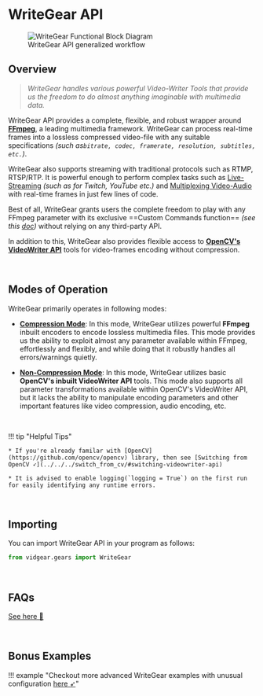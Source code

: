 <!--
===============================================
vidgear library source-code is deployed under the Apache 2.0 License:

Copyright (c) 2019 Abhishek Thakur(@abhiTronix) <abhi.una12@gmail.com>

Licensed under the Apache License, Version 2.0 (the "License");
you may not use this file except in compliance with the License.
You may obtain a copy of the License at

   http://www.apache.org/licenses/LICENSE-2.0

Unless required by applicable law or agreed to in writing, software
distributed under the License is distributed on an "AS IS" BASIS,
WITHOUT WARRANTIES OR CONDITIONS OF ANY KIND, either express or implied.
See the License for the specific language governing permissions and
limitations under the License.
===============================================
-->

# WriteGear API 

<figure>
  <img src="../../../assets/images/writegear.png" alt="WriteGear Functional Block Diagram" loading="lazy" class="center-small"/>
  <figcaption>WriteGear API generalized workflow</figcaption>
</figure>

## Overview

> *WriteGear handles various powerful Video-Writer Tools that provide us the freedom to do almost anything imaginable with multimedia data.*

WriteGear API provides a complete, flexible, and robust wrapper around [**FFmpeg**](https://ffmpeg.org/), a leading multimedia framework. WriteGear can process real-time frames into a lossless compressed video-file with any suitable specifications _(such as`bitrate, codec, framerate, resolution, subtitles,  etc.`)_. 

WriteGear also supports streaming with traditional protocols such as RTMP, RTSP/RTP. It is powerful enough to perform complex tasks such as [Live-Streaming](../compression/usage/#using-compression-mode-for-streaming-urls) _(such as for Twitch, YouTube etc.)_ and [Multiplexing Video-Audio](../compression/usage/#using-compression-mode-with-live-audio-input) with real-time frames in just few lines of code.

Best of all, WriteGear grants users the complete freedom to play with any FFmpeg parameter with its exclusive ==Custom Commands function== _(see this [doc](../compression/advanced/cciw/))_ without relying on any third-party API.

In addition to this, WriteGear also provides flexible access to [**OpenCV's VideoWriter API**](https://docs.opencv.org/3.4/d8/dfe/classcv_1_1VideoCapture.html) tools for video-frames encoding without compression.

&thinsp; 

## Modes of Operation

WriteGear primarily operates in following modes:

* [**Compression Mode**](../compression/overview/): In this mode, WriteGear utilizes powerful **FFmpeg** inbuilt encoders to encode lossless multimedia files. This mode provides us the ability to exploit almost any parameter available within FFmpeg, effortlessly and flexibly, and while doing that it robustly handles all errors/warnings quietly.

* [**Non-Compression Mode**](../non_compression/overview/): In this mode, WriteGear utilizes basic **OpenCV's inbuilt VideoWriter API** tools. This mode also supports all parameter transformations available within OpenCV's VideoWriter API, but it lacks the ability to manipulate encoding parameters and other important features like video compression, audio encoding, etc.


&thinsp; 


!!! tip "Helpful Tips"

	* If you're already familar with [OpenCV](https://github.com/opencv/opencv) library, then see [Switching from OpenCV ➶](../../../switch_from_cv/#switching-videowriter-api)

	* It is advised to enable logging(`logging = True`) on the first run for easily identifying any runtime errors.

&thinsp; 

## Importing

You can import WriteGear API in your program as follows:

```python
from vidgear.gears import WriteGear
```

&thinsp; 

## FAQs

<div>
<a href="../../../help/writegear_faqs/">See here 🚀</a>
</div>  

&thinsp; 

## Bonus Examples

!!! example "Checkout more advanced WriteGear examples with unusual configuration [here ➶](../../../help/writegear_ex/)"

&nbsp;